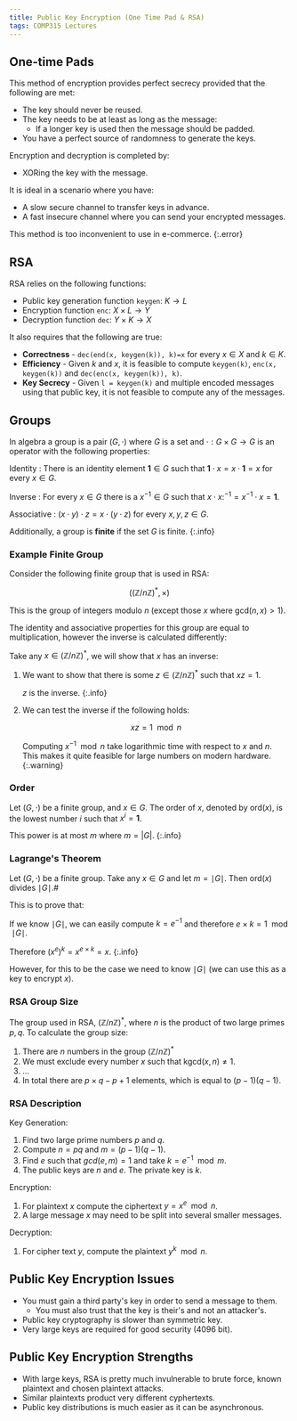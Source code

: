 ```yaml
---
title: Public Key Encryption (One Time Pad & RSA)
tags: COMP315 Lectures
---
```

## One-time Pads
This method of encryption provides perfect secrecy provided that the following are met:

* The key should never be reused.
* The key needs to be at least as long as the message:
	* If a longer key is used then the message should be padded.
* You have a perfect source of randomness to generate the keys.
	
Encryption and decryption is completed by:

* XORing the key with the message.

It is ideal in a scenario where you have:

* A slow secure channel to transfer keys in advance.
* A fast insecure channel where you can send your encrypted messages.

This method is too inconvenient to use in e-commerce.
{:.error}

## RSA
RSA relies on the following functions:

* Public key generation function `keygen`: $K \rightarrow L$
* Encryption function `enc`: $X\times L\rightarrow Y$
* Decryption function `dec`: $Y\times K\rightarrow X$

It also requires that the following are true:

* **Correctness** - `dec(end(x, keygen(k)), k)=x` for every $x\in X$ and $k\in K$.
* **Efficiency** - Given $k$ and $x$, it is feasible to compute `keygen(k)`, `enc(x, keygen(k))` and `dec(enc(x, keygen(k)), k)`.
* **Key Secrecy** - Given `l = keygen(k)` and multiple encoded messages using that public key, it is not feasible to compute any of the messages.

## Groups
In algebra a group is a pair $(G, \cdot)$ where $G$ is a set and $\cdot:G\times G\rightarrow G$ is an operator with the following properties:

Identity
: There is an identity element $\mathbf 1\in G$ such that $\mathbf1\cdot x=x\cdot\mathbf1=x$ for every $x\in G$.

Inverse
: For every $x\in G$ there is a $x^{-1}\in G$ such that $x\cdot x:^{-1}=x^{-1}\cdot x=\mathbf 1$.

Associative
: $(x\cdot y)\cdot z=x\cdot(y\cdot z)$ for every $x,y,z\in G$.

Additionally, a group is **finite** if the set $G$ is finite.
{:.info}

### Example Finite Group
Consider the following finite group that is used in RSA:

$$
((\mathbb Z/n\mathbb Z)^*,\times)
$$

This is the group of integers modulo $n$ (except those $x$ where $\text{gcd}(n,x)>1$).

The identity and associative properties for this group are equal to multiplication, however the inverse is calculated differently:

Take any $x\in(\mathbb Z/n\mathbb Z)^*$, we will show that $x$ has an inverse:

1. We want to show that there is some $z\in (\mathbb Z/n\mathbb Z)^*$ such that $xz=1$.

	$z$ is the inverse.
	{:.info}
1. We can test the inverse if the following holds:
	
	$$
	xz=1\mod n
	$$
	
	Computing $x^{-1}\mod n$ take logarithmic time with respect to $x$ and $n$. This makes it quite feasible for large numbers on modern hardware.
	{:.warning}

### Order
Let $(G,\cdot)$ be a finite group, and $x\in G$. The order of $x$, denoted by $\text{ord}(x)$, is the lowest number $i$ such that $x^i=\mathbf 1$.

This power is at most $m$ where $m=\left\vert G\right\vert$.
{:.info}

### Lagrange's Theorem
Let $(G,\cdot)$ be a finite group. Take any $x\in G$ and let $m=\mid G\mid$. Then $\text{ord}(x)$ divides $\mid G\mid$.#

This is to prove that:

If we know $\mid G\mid$, we can easily compute $k=e^{-1}$ and therefore $e\times k=1\mod\mid G\mid$.
	
Therefore $(x^e)^k=x^{e\times k}=x$.
{:.info}

However, for this to be the case we need to know $\mid G\mid$ (we can use this as a key to encrypt $x$). 

### RSA Group Size
The group used in RSA, $(\mathbb Z /n\mathbb Z)^*$, where $n$ is the product of two large primes $p,q$. To calculate the group size:

1. There are $n$ numbers in the group $(\mathbb Z /n\mathbb Z)^*$
1. We must exclude every number $x$ such that k$\text{gcd}(x,n)\neq 1$.
1. ...
1. In total there are $p\times q-p+1$ elements, which is equal to $(p-1)(q-1)$.

### RSA Description
Key Generation:

1. Find two large prime numbers $p$ and $q$.
1. Compute $n=pq$ and $m=(p-1)(q-1)$.
1. Find $e$ such that $gcd(e,m)=1$ and take $k=e^{-1}\mod m$.
1. The public keys are $n$ and $e$. The private key is $k$.

Encryption:

1. For plaintext $x$ compute the ciphertext $y=x^e\mod n$.
1. A large message $x$ may need to be split into several smaller messages.

Decryption:

1. For cipher text $y$, compute the plaintext $y^k\mod n$.

## Public Key Encryption Issues

* You must gain a third party's key in order to send a message to them.
	* You must also trust that the key is their's and not an attacker's.
* Public key cryptography is slower than symmetric key.
* Very large keys are required for good security (4096 bit).

## Public Key Encryption Strengths

* With large keys, RSA is pretty much invulnerable to brute force, known plaintext and chosen plaintext attacks.
* Similar plaintexts product very different cyphertexts.
* Public key distributions is much easier as it can be asynchronous.